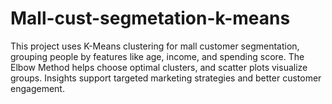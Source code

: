 # Mall-cust-segmetation-k-means
This project uses K-Means clustering for mall customer segmentation, grouping people by features like age, income, and spending score. The Elbow Method helps choose optimal clusters, and scatter plots visualize groups. Insights support targeted marketing strategies and better customer engagement.
